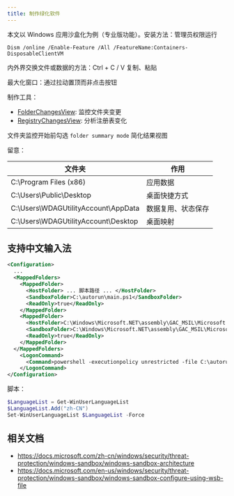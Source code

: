 ```yaml
---
title: 制作绿化软件
---
```


本文以 Windows 应用沙盒化为例（专业版功能）。安装方法：管理员权限运行

    Dism /online /Enable-Feature /All /FeatureName:Containers-DisposableClientVM

内外界交换文件或数据的方法：Ctrl + C / V 复制、粘贴

最大化窗口：通过拉动置顶而非点击按钮

制作工具：

- [FolderChangesView](https://www.nirsoft.net/utils/folder_changes_view.html): 监控文件夹变更
- [RegistryChangesView](https://www.nirsoft.net/utils/registry_changes_view.html): 分析注册表变化

文件夹监控开始前勾选 `folder summary mode` 简化结果视图

留意：

<div className="autoselect-cell-of-table">

| 文件夹                              | 作用               |
| ----------------------------------- | ------------------ |
| C:\Program Files (x86)              | 应用数据           |
| C:\Users\Public\Desktop             | 桌面快捷方式       |
| C:\Users\WDAGUtilityAccount\AppData | 数据复用、状态保存 |
| C:\Users\WDAGUtilityAccount\Desktop | 桌面映射           |

</div>

## 支持中文输入法

```xml
<Configuration>
  ...
  <MappedFolders>
    <MappedFolder>
      <HostFolder> ... 脚本路径 ... </HostFolder>
      <SandboxFolder>C:\autorun\main.ps1</SandboxFolder>
      <ReadOnly>true</ReadOnly>
    </MappedFolder>
    <MappedFolder>
      <HostFolder>C:\Windows\Microsoft.NET\assembly\GAC_MSIL\Microsoft.InternationalSettings.Commands</HostFolder>
      <SandboxFolder>C:\Windows\Microsoft.NET\assembly\GAC_MSIL\Microsoft.InternationalSettings.Commands</SandboxFolder>
      <ReadOnly>true</ReadOnly>
    </MappedFolder>
  </MappedFolders>
    <LogonCommand>
      <Command>powershell -executionpolicy unrestricted -file C:\autorun\main.ps1</Command>
    </LogonCommand>
</Configuration>
```

脚本：

```powershell
$LanguageList = Get-WinUserLanguageList
$LanguageList.Add("zh-CN")
Set-WinUserLanguageList $LanguageList -Force
```

## 相关文档

- https://docs.microsoft.com/zh-cn/windows/security/threat-protection/windows-sandbox/windows-sandbox-architecture
- https://docs.microsoft.com/en-us/windows/security/threat-protection/windows-sandbox/windows-sandbox-configure-using-wsb-file
